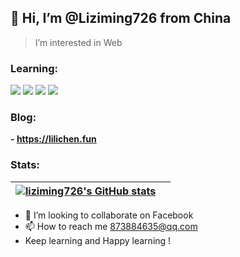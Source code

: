 ## 👋 Hi, I’m @Liziming726 from China
>  I’m interested in Web

### Learning:

<code><img src="https://img.shields.io/badge/react-%2320232a.svg?style=for-the-badge&logo=react&logoColor=%2361DAFB"/></code>
<code><img src="https://img.shields.io/badge/node.js-6DA55F?style=for-the-badge&logo=node.js&logoColor=white"/></code>
<code><img src="https://img.shields.io/badge/vuejs-%2335495e.svg?style=for-the-badge&logo=vuedotjs&logoColor=%234FC08D"/></code>
<code><img src="https://img.shields.io/badge/typescript-%23007ACC.svg?style=for-the-badge&logo=typescript&logoColor=white"/></code>

### Blog:
**- https://lilichen.fun**

### Stats:

| [![liziming726's GitHub stats](https://github-readme-stats.vercel.app/api?username=liziming726)](https://github.com/anuraghazra/github-readme-stats) | <img align="center" src="https://github-readme-stats.vercel.app/api/top-langs/?username=liziming726&layout=compact&theme=buefy&hide_border=true" alt="" /> |
| ----------------------------------------------------------------------------------------------------------------------------------------------- | --------------------------------------------------------------------------------------------------------------------------------------------------------- |

- 💞️ I’m looking to collaborate on Facebook
- 📫 How to reach me 873884635@qq.com
-    Keep learning and Happy learning !

<!---
Liziming726/Liziming726 is a ✨ special ✨ repository because its `README.md` (this file) appears on your GitHub profile.
You can click the Preview link to take a look at your changes.
--->
